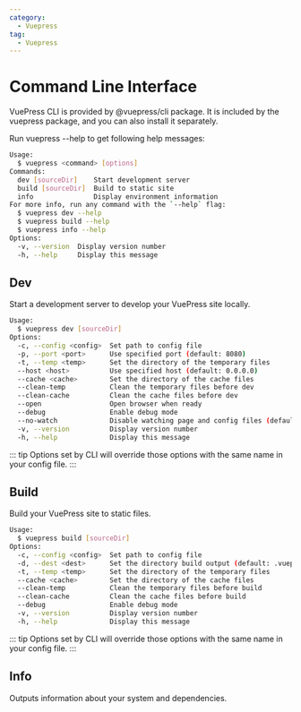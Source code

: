 ```yaml
---
category: 
  - Vuepress
tag:
  - Vuepress  
---
```


# Command Line Interface

VuePress CLI is provided by @vuepress/cli package. It is included by the vuepress package, and you can also install it separately.

Run vuepress --help to get following help messages:

```bash
Usage:
  $ vuepress <command> [options]
Commands:
  dev [sourceDir]    Start development server
  build [sourceDir]  Build to static site
  info               Display environment information
For more info, run any command with the `--help` flag:
  $ vuepress dev --help
  $ vuepress build --help
  $ vuepress info --help
Options:
  -v, --version  Display version number 
  -h, --help     Display this message 
```

## Dev

Start a development server to develop your VuePress site locally.

```bash
Usage:
  $ vuepress dev [sourceDir]
Options:
  -c, --config <config>  Set path to config file 
  -p, --port <port>      Use specified port (default: 8080) 
  -t, --temp <temp>      Set the directory of the temporary files 
  --host <host>          Use specified host (default: 0.0.0.0) 
  --cache <cache>        Set the directory of the cache files 
  --clean-temp           Clean the temporary files before dev 
  --clean-cache          Clean the cache files before dev 
  --open                 Open browser when ready 
  --debug                Enable debug mode 
  --no-watch             Disable watching page and config files (default: true)
  -v, --version          Display version number 
  -h, --help             Display this message
```

::: tip
Options set by CLI will override those options with the same name in your config file.
:::

## Build

Build your VuePress site to static files.

```bash
Usage:
  $ vuepress build [sourceDir]
Options:
  -c, --config <config>  Set path to config file 
  -d, --dest <dest>      Set the directory build output (default: .vuepress/dist) 
  -t, --temp <temp>      Set the directory of the temporary files 
  --cache <cache>        Set the directory of the cache files 
  --clean-temp           Clean the temporary files before build 
  --clean-cache          Clean the cache files before build 
  --debug                Enable debug mode 
  -v, --version          Display version number 
  -h, --help             Display this message
```

::: tip
Options set by CLI will override those options with the same name in your config file.
:::

## Info

Outputs information about your system and dependencies.


